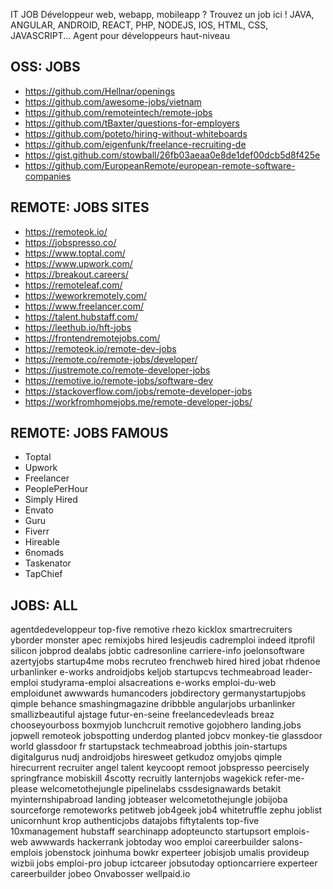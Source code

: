 IT JOB
Développeur web, webapp, mobileapp ? 
Trouvez un job ici ! JAVA, ANGULAR, ANDROID, REACT, PHP, NODEJS, IOS, HTML, CSS, JAVASCRIPT...
Agent pour développeurs haut-niveau

## OSS: JOBS
- https://github.com/Hellnar/openings
- https://github.com/awesome-jobs/vietnam
- https://github.com/remoteintech/remote-jobs
- https://github.com/tBaxter/questions-for-employers
- https://github.com/poteto/hiring-without-whiteboards
- https://github.com/eigenfunk/freelance-recruiting-de
- https://gist.github.com/stowball/26fb03aeaa0e8de1def00dcb5d8f425e
- https://github.com/EuropeanRemote/european-remote-software-companies

## REMOTE: JOBS SITES
- https://remoteok.io/
- https://jobspresso.co/
- https://www.toptal.com/
- https://www.upwork.com/
- https://breakout.careers/
- https://remoteleaf.com/
- https://weworkremotely.com/
- https://www.freelancer.com/
- https://talent.hubstaff.com/
- https://leethub.io/hft-jobs
- https://frontendremotejobs.com/
- https://remoteok.io/remote-dev-jobs
- https://remote.co/remote-jobs/developer/
- https://justremote.co/remote-developer-jobs
- https://remotive.io/remote-jobs/software-dev
- https://stackoverflow.com/jobs/remote-developer-jobs
- https://workfromhomejobs.me/remote-developer-jobs/

## REMOTE: JOBS FAMOUS
* Toptal
* Upwork
* Freelancer
* PeoplePerHour
* Simply Hired
* Envato
* Guru
* Fiverr
* Hireable
* 6nomads
* Taskenator
* TapChief

## JOBS: ALL
agentdedeveloppeur
top-five
remotive
rhezo
kicklox
smartrecruiters
yborder
monster
apec
remixjobs
hired
lesjeudis
cadremploi
indeed
itprofil
silicon
jobprod
dealabs
jobtic
cadresonline
carriere-info
joelonsoftware
azertyjobs
startup4me
mobs
recruteo
frenchweb
hired
hired
jobat
rhdenoe
urbanlinker
e-works
androidjobs
keljob
startupcvs
techmeabroad
leader-emploi
studyrama-emploi
alsacreations
e-works
emploi-du-web
emploidunet
awwwards
humancoders
jobdirectory
germanystartupjobs
qimple
behance
smashingmagazine
dribbble
angularjobs
urbanlinker
smallizbeautiful
ajstage
futur-en-seine
freelancedevleads
breaz
chooseyourboss
boxmyjob
lunchcruit
remotive
gojobhero
landing.jobs
jopwell
remoteok
jobspotting
underdog
planted
jobcv
monkey-tie
glassdoor world
glassdoor fr
startupstack
techmeabroad
jobthis
join-startups
digitalgurus
nudj
androidjobs
hiresweet
getkudoz
omyjobs
qimple
hirecurrent
recruiter
angel
talent
keycoopt
remoot
jobspresso
peercisely
springfrance
mobiskill
4scotty
recruitly
lanternjobs
wagekick
refer-me-please
welcometothejungle
pipelinelabs
cssdesignawards
betakit
myinternshipabroad
landing
jobteaser
welcometothejungle
jobijoba
sourceforge
remoteworks
petitweb
job4geek
job4
whitetruffle
zephu
joblist
unicornhunt
krop
authenticjobs
datajobs
fiftytalents
top-five
10xmanagement
hubstaff
searchinapp
adopteuncto
startupsort
emplois-web
awwwards
hackerrank
jobtoday
woo
emploi
careerbuilder
salons-emplois
jobenstock
joinhuma
bowkr
experteer
jobisjob
umalis
provideup
wizbii
jobs
emploi-pro
jobup
ictcareer
jobsutoday
optioncarriere
experteer
careerbuilder
jobeo
Onvabosser
wellpaid.io